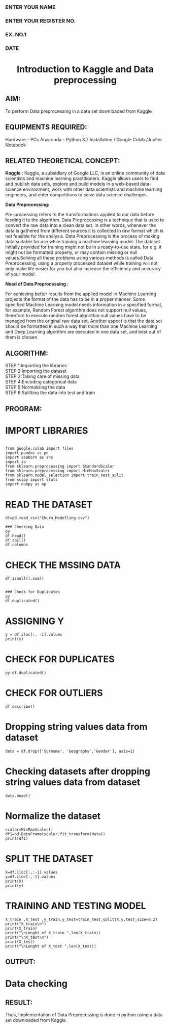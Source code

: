<H3>ENTER YOUR NAME</H3>
<H3>ENTER YOUR REGISTER NO.</H3>
<H3>EX. NO.1</H3>
<H3>DATE</H3>
<H1 ALIGN =CENTER> Introduction to Kaggle and Data preprocessing</H1>

## AIM:

To perform Data preprocessing in a data set downloaded from Kaggle

## EQUIPMENTS REQUIRED:
Hardware – PCs
Anaconda – Python 3.7 Installation / Google Colab /Jupiter Notebook

## RELATED THEORETICAL CONCEPT:

**Kaggle :**
Kaggle, a subsidiary of Google LLC, is an online community of data scientists and machine learning practitioners. Kaggle allows users to find and publish data sets, explore and build models in a web-based data-science environment, work with other data scientists and machine learning engineers, and enter competitions to solve data science challenges.

**Data Preprocessing:**

Pre-processing refers to the transformations applied to our data before feeding it to the algorithm. Data Preprocessing is a technique that is used to convert the raw data into a clean data set. In other words, whenever the data is gathered from different sources it is collected in raw format which is not feasible for the analysis.
Data Preprocessing is the process of making data suitable for use while training a machine learning model. The dataset initially provided for training might not be in a ready-to-use state, for e.g. it might not be formatted properly, or may contain missing or null values.Solving all these problems using various methods is called Data Preprocessing, using a properly processed dataset while training will not only make life easier for you but also increase the efficiency and accuracy of your model.

**Need of Data Preprocessing :**

For achieving better results from the applied model in Machine Learning projects the format of the data has to be in a proper manner. Some specified Machine Learning model needs information in a specified format, for example, Random Forest algorithm does not support null values, therefore to execute random forest algorithm null values have to be managed from the original raw data set.
Another aspect is that the data set should be formatted in such a way that more than one Machine Learning and Deep Learning algorithm are executed in one data set, and best out of them is chosen.


## ALGORITHM:
STEP 1:Importing the libraries<BR>
STEP 2:Importing the dataset<BR>
STEP 3:Taking care of missing data<BR>
STEP 4:Encoding categorical data<BR>
STEP 5:Normalizing the data<BR>
STEP 6:Splitting the data into test and train<BR>

##  PROGRAM:
# IMPORT LIBRARIES
```

from google.colab import files
import pandas as pd
import seaborn as sns
import io
from sklearn.preprocessing import StandardScaler
from sklearn.preprocessing import MinMaxScaler
from sklearn.model_selection import train_test_split
from scipy import stats
import numpy as np
```
# READ THE DATASET
```
df=pd.read_csv("Churn_Modelling.csv")

### Checking Data
py
df.head()
df.tail()
df.columns
```
# CHECK THE MSSING DATA
```
df.isnull().sum()


### Check for Duplicates
py
df.duplicated()
```
# ASSIGNING Y
```
y = df.iloc[:, -1].values
print(y)
```
# CHECK FOR DUPLICATES
```
py df.duplicated()
```
# CHECK FOR OUTLIERS
```
df.describe()
```

# Dropping string values data from dataset
```
data = df.drop(['Surname', 'Geography','Gender'], axis=1)
```
# Checking datasets after dropping string values data from dataset
```
data.head()
```
# Normalize the dataset
```
scaler=MinMaxScaler()
df1=pd.DataFrame(scaler.fit_transform(data))
print(df1)
```
# SPLIT THE DATASET
```
X=df.iloc[:,:-1].values
y=df.iloc[:,-1].values
print(X)
print(y)
```
# TRAINING AND TESTING MODEL
```
X_train ,X_test ,y_train,y_test=train_test_split(X,y,test_size=0.2)
print("X_train\n")
print(X_train)
print("\nLenght of X_train ",len(X_train))
print("\nX_test\n")
print(X_test)
print("\nLenght of X_test ",len(X_test))
```
## OUTPUT:
# Data checking



## RESULT:
Thus, Implementation of Data Preprocessing is done in python  using a data set downloaded from Kaggle.


